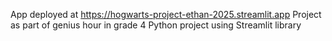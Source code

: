 App deployed at https://hogwarts-project-ethan-2025.streamlit.app
Project as part of genius hour in grade 4
Python project using Streamlit library
